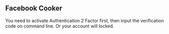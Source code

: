 ## Facebook Cooker
You need to activate Authentication 2 Factor first, then input the verification code on command line. Or your account will locked.